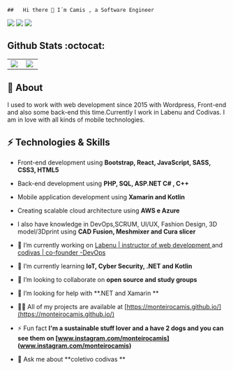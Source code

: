     
    ##   Hi there 👋 I´m Camis , a Software Engineer
  
<p align="center">

  <a href="https://www.linkedin.com/in/camismchaves/"><img src="https://img.shields.io/badge/-monteirocamis-purple?style=flat&logo=Linkedin&logoColor=white" /></a>
  <a href="mailto:devcamismonteiro@gmail.com"><img src="https://img.shields.io/badge/-devcamismonteiro@gmail.com-c14438?style=flat&logo=Gmail&logoColor=white" /></a>
  <a href="https://monteirocamis.github.io"> <img src="https://img.shields.io/website?down_message=offline&up_message=online&url=https%3A%2F%2Fmonteirocamis.dev" /> </a>
</p>

## Github Stats :octocat:
<center>
<table>
  <tr>
    <td><img align="left" padding-right="10px" src=https://github-readme-stats.vercel.app/api?username=monteirocamis&show_icons=true ></td>
    <td><img align="left" padding-right="10px" src=https://github-readme-stats.vercel.app/api/top-langs/?username=monteirocamis&show_icons=true&layout=compact></td>
  </tr>  
</table>
</center>


## 🖖 About
I used to work with web development since 2015 with Wordpress, Front-end and also some back-end this time.Currently I work in Labenu and Codivas. I am  in love with all kinds of mobile technologies.

## ⚡ Technologies & Skills
- Front-end development using **Bootstrap, React, JavaScript, SASS, CSS3, HTML5**
- Back-end development using **PHP, SQL, ASP.NET C# , C++**
- Mobile application development using **Xamarin and Kotlin**
- Creating scalable cloud architecture using **AWS e Azure**
- I also have knowledge in DevOps,SCRUM, UI/UX, Fashion Design, 3D model/3Dprint using **CAD Fusion, Meshmixer and Cura slicer**


- 🔭 I’m currently working on [ Labenu | instructor of web development ](https://www.labenu.com.br/) and [ codivas | co-founder -DevOps](https://www.codivas.com.br/)

- 🌱 I’m currently learning **IoT, Cyber Security, .NET and Kotlin**

- 👯 I’m looking to collaborate on **open source and study groups**

- 🤝 I’m looking for help with **.NET and Xamarin **

- 👨‍💻 All of my projects are available at [https://monteirocamis.github.io/](https://monteirocamis.github.io/)

- ⚡ Fun fact **I'm a sustainable stuff lover and a have 2 dogs and you can see them on [www.instagram.com/monteirocamis] (www.instagram.com/monteirocamis)**

- 💬 Ask me about **coletivo codivas **


